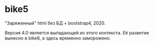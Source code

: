 # bike5

"Заряженный" html без БД + bootstrap4, 2020.

Версия 4.0 является выпадающей из этого контекста. Её развитие вынесно в bike6, а здесь временно заморожено.
